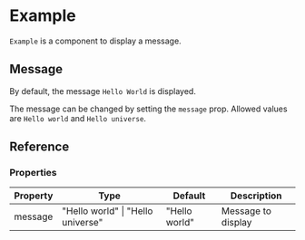 # Example

<!-- markdownlint-disable MD033 -->
<script setup>
import { VueLive } from "vue-live";
import { Example } from "../../src/VueComponentTemplate";
import "../vue-live.scss";

const DefaultExample = `<Example />`
const OtherExample = `<Example message="Hello universe" />`
</script>

`Example` is a component to display a message.

## Message

By default, the message `Hello World` is displayed.

<VueLive
  :code="DefaultExample"
  :components="{ Example }"
/>

The message can be changed by setting the `message` prop. Allowed values are `Hello world` and `Hello universe`.

<VueLive
  :code="OtherExample"
  :components="{ Example }"
/>

## Reference

### Properties

| Property | Type                              | Default       | Description        |
| -------- | --------------------------------- | ------------- | ------------------ |
| message  | "Hello world" \| "Hello universe" | "Hello world" | Message to display |
